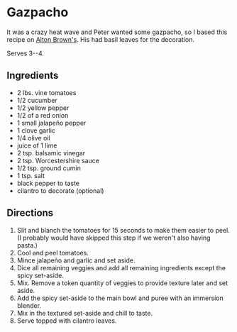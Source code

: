 # Gazpacho

It was a crazy heat wave and Peter wanted some gazpacho, so I based this recipe on [Alton Brown's](https://www.foodnetwork.com/recipes/alton-brown/gazpacho-recipe-1937573).  His had basil leaves for the decoration.

Serves 3--4.

## Ingredients

* 2 lbs. vine tomatoes
* 1/2 cucumber
* 1/2 yellow pepper
* 1/2 of a red onion
* 1 small jalapeño pepper
* 1 clove garlic
* 1/4 olive oil
* juice of 1 lime
* 2 tsp. balsamic vinegar
* 2 tsp. Worcestershire sauce
* 1/2 tsp. ground cumin
* 1 tsp. salt
* black pepper to taste
* cilantro to decorate (optional)

## Directions

1. Slit and blanch the tomatoes for 15 seconds to make them easier to peel.  (I probably would have skipped this step if we weren't also having pasta.)
2. Cool and peel tomatoes.
3. Mince jalapeño and garlic and set aside.
4. Dice all remaining veggies and add all remaining ingredients except the spicy set-aside.
5. Mix.  Remove a token quantity of veggies to provide texture later and set aside.
6. Add the spicy set-aside to the main bowl and puree with an immersion blender.
7. Mix in the textured set-aside and chill to taste.
8. Serve topped with cilantro leaves.

